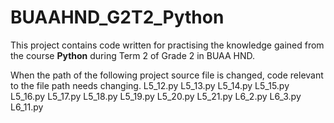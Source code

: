 # BUAAHND_G2T2_Python

This project contains code written for practising the knowledge gained from the course **Python** during Term 2 of Grade 2 in BUAA HND.

When the path of the following project source file is changed, code relevant to the file path needs changing.
L5_12.py
L5_13.py
L5_14.py
L5_15.py
L5_16.py
L5_17.py
L5_18.py
L5_19.py
L5_20.py
L5_21.py
L6_2.py
L6_3.py
L6_11.py